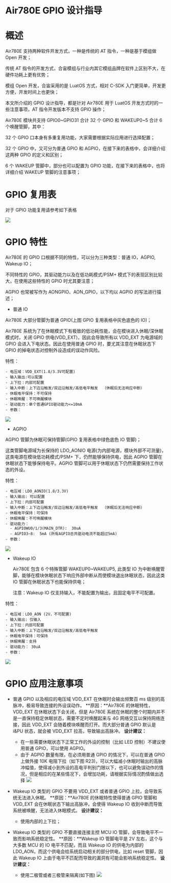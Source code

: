 # Air780E GPIO 设计指导

# 概述

Air780E 支持两种软件开发方式，一种是传统的 AT 指令，一种是基于模组做 Open 开发；

传统 AT 指令的开发方式，合宙模组与行业内其它模组品牌在软件上区别不大，在硬件功耗上更有优势；

模组 Open 开发，合宙采用的是 LuatOS 方式，相对 C-SDK 入门更简单，开发更方便，开发时间上也更快；

本文所介绍的 GPIO 设计指导，都是针对 Air780E 用于 LuatOS 开发方式时的一些注意事项，AT 指令开发版本不支持 GPIO 操作；

Air780E 模块共支持 GPIO0~GPIO31 合计 32 个 GPIO 和 WAKEUP0~5 合计 6 个唤醒管脚，其中：

32 个 GPIO 口本身有多重复用功能，大家需要根据实际应用进行选择配置；

32 个 GPIO 中，又可分为普通 GPIO 和 AGPIO，在接下来的表格中，会详细介绍这两种 GPIO 的定义和区别；

6 个 WAKEUP 管脚中，部分也可以配置为 GPIO 功能，在接下来的表格中，也将详细介绍 WAKEUP 管脚的注意事项；

# GPIO 复用表

对于 GPIO 功能复用请参考如下表格

  ![](image/GPIO.png)

# GPIO 特性

Air780E 的 GPIO 口根据不同的特性，可以分为三种类型：普通 IO，AGPIO, Wakeup IO；

不同特性的 GPIO，其驱动能力以及在低功耗模式/PSM+ 模式下的表现区别比较大，在使用这些特性的 GPIO 时尤其要注意；

AGPIO 也常被写作为 AONGPIO、AON_GPIO，以下均以 AGPIO 的写法进行描述；

- 普通 IO

Air780E 大部分管脚为普通 GPIO(上图 GPIO 复用表格中灰色底色的 IO)；

Air780E 系统为了在休眠模式下有极致的低功耗性能，会在模块进入休眠/深休眠模式时，关闭 GPIO 供电(VDD_EXT)，因此会导致所有以 VDD_EXT 为电源域的 GPIO 会进入下电状态。因此在使用普通 GPIO 时，要尤其注意在休眠状态下 GPIO 的掉电状态对控制外设造成的误动作风险。

特性：

    - 电压域：VDD_EXT(1.8/3.3V可配置) 
    - 输入输出:可以配置
    - 上下拉：内部可配置
    - 输入中断：上下边沿触发/双边沿触发/高低电平触发  （休眠后无法响应中断）
    - 休眠电平保持：不可保持
    - 休眠唤醒：不可唤醒模块
    - 驱动能力：单个普通GPIO驱动能力<=10mA
    - 参数：

   ![](image/gpio-1.png)

- AGPIO

AGPIO 管脚为休眠可保持管脚(GPIO 复用表格中绿色底色 IO 管脚)；

这类管脚电源域为长保持的 LDO_AONIO 电源(为内部电源，模块外部不可测量)，这类电源在模块低功耗模式/PSM+ 下，仍然能够保持供电，因此 AGPIO 管脚在休眠状态下能够保持电平。AGPIO 管脚可以用于休眠状态下仍然需要保持工作状态的外设。

特性：

    - 电压域：LDO_AONIO(1.8/3.3V) 
    - 输入输出: 可以配置
    - 上下拉：内部可配置
    - 输入中断：上下边沿触发/双边沿触发/高低电平触发  （休眠后无法响应中断）
    - 休眠电平保持：可保持
    - 休眠唤醒：不可唤醒模块
    - 驱动能力：
      - AGPIOWU0/1/3(MAIN_DTR):  30uA
      - AGPIO3~8:  5mA (所有AGPIO总共驱动电流不能超过5mA)
    - 参数：
   ![](image/gpio-2.png)
- Wakeup IO

  Air780E 包含 6 个特殊管脚 WAKEUP0~WAKEUP5,  此类型 IO 为中断唤醒管脚，能够在模块休眠状态下响应外部中断从而使模块退出休眠状态，因此这类 IO 管脚在休眠状态下也能保持供电；

  注意：Wakeup IO 仅支持输入，不能配置为输出，且固定电平不可配置。

特性：

    - 电压域：LDO_AON (2V，不可配置) 
    - 输入输出: 仅输入
    - 上下拉：内部可配置
    - 输入中断：上下边沿触发/双边沿触发/高低电平触发  
    - 休眠电平保持：可保持
    - 休眠唤醒：支持
    - 驱动能力： 30uA
    - 参数：
   ![](image/gpio-3.png)    

# GPIO 应用注意事项

- 普通 GPIO 以及相应的电压域 VDD_EXT 在休眠时会输出频繁百 ms 级别的高脉冲，极易导致连接的外设误动作。
  **原因：**Air780E 的休眠特性，VDD_EXT 在休眠状态下会关闭，但是 Air780E 系统在休眠的整个时期内并不是一直保持稳定休眠状态，需要不定时唤醒起来与 4G 网络交互以保持网络连接，因此 VDD_EXT 会随着模块唤醒而打开。而大部分普通 GPIO 默认是 i&PU 状态，就会被 VDD_EXT 拉高，导致输出高脉冲。
  **设计建议：**

  - 在一些需要休眠状态下正常工作的外设的控制（比如 LED 控制）不建议使用普通 GPIO，可以使用 AGPIO。
  - 由于 AGPIO 数量有限，在必须用普通 GPIO 的情况下，可以在普通 GPIO 上做外接 10K 电阻下拉（如下图 R23)，可以大幅减小休眠时输出的高脉冲幅值，使得减小到外设的高电平判别门限以下，也可以避免误动作的情况，但是相应的在某些情况下，会增加功耗，请根据实际情况酌情做出选择
    ![](image/gpio-4.png)
- Wakeup IO 类型的 GPIO 不要用 VDD_EXT 或者普通 GPIO 上拉，会导致系统无法进入休眠。
  **原因：**Air780E 的休眠特性使得普通 GPIO 管脚和 VDD_EXT 会在休眠状态下输出高脉冲，会使得 Wakeup IO 收到中断而导致系统被唤醒，无法进入休眠模式。
  **设计建议：**

  - 使用内部的上下拉；
- Wakeup IO 类型的 GPIO 不要直接连接主控 MCU IO 管脚，会导致电平不一致而影响系统稳定性。
  **原因：**Wakeup IO 管脚电平是 2V 左右，这个与大多数 MCU 的 IO 电平不匹配，而且 Wakeup IO 的供电为内部的 LDO_AON，而这个供电会给系统启动相关的部分供电，比如 reset 管脚，因此 Wakeup IO 上由于电平不匹配而导致的漏洞有可能会影响系统稳定性。
  **设计建议：**

  - 使用二极管或者三极管来隔离(如下图)
    ![](image/gpio-5.png)
